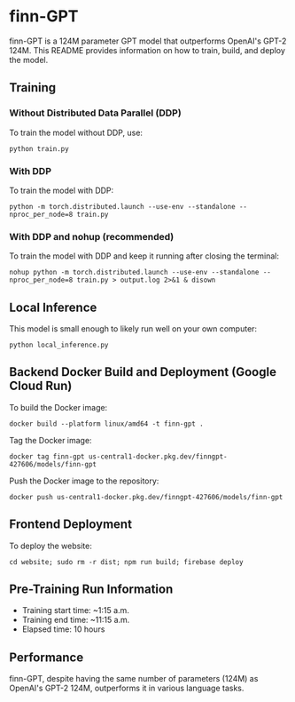 # finn-GPT

finn-GPT is a 124M parameter GPT model that outperforms OpenAI's GPT-2 124M. This README provides information on how to train, build, and deploy the model.

## Training

### Without Distributed Data Parallel (DDP)

To train the model without DDP, use:

```
python train.py
```

### With DDP

To train the model with DDP:

```
python -m torch.distributed.launch --use-env --standalone --nproc_per_node=8 train.py
```

### With DDP and nohup (recommended)

To train the model with DDP and keep it running after closing the terminal:

```
nohup python -m torch.distributed.launch --use-env --standalone --nproc_per_node=8 train.py > output.log 2>&1 & disown
```

## Local Inference

This model is small enough to likely run well on your own computer:

```
python local_inference.py
```

## Backend Docker Build and Deployment (Google Cloud Run)

To build the Docker image:

```
docker build --platform linux/amd64 -t finn-gpt .
```

Tag the Docker image:

```
docker tag finn-gpt us-central1-docker.pkg.dev/finngpt-427606/models/finn-gpt
```

Push the Docker image to the repository:

```
docker push us-central1-docker.pkg.dev/finngpt-427606/models/finn-gpt
```

## Frontend Deployment

To deploy the website:

```
cd website; sudo rm -r dist; npm run build; firebase deploy
```

## Pre-Training Run Information

- Training start time: ~1:15 a.m.
- Training end time: ~11:15 a.m.
- Elapsed time: 10 hours

## Performance

finn-GPT, despite having the same number of parameters (124M) as OpenAI's GPT-2 124M, outperforms it in various language tasks.
